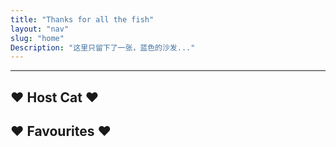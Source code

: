 ```yaml
---
title: "Thanks for all the fish"
layout: "nav"
slug: "home"
Description: "这里只留下了一张，蓝色的沙发..."
---
```


---

## ♥ Host Cat ♥



## ♥ Favourites ♥



